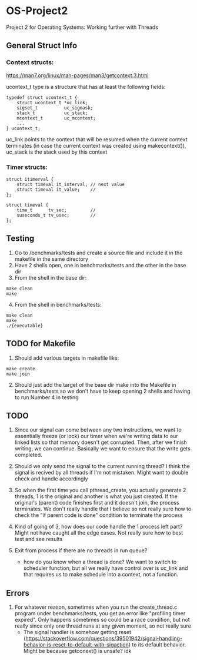 # OS-Project2
Project 2 for Operating Systems: Working further with Threads

## General Struct Info
### Context structs:
https://man7.org/linux/man-pages/man3/getcontext.3.html

ucontext_t type is a structure that has at least the following fields:

```
typedef struct ucontext_t {
    struct ucontext_t *uc_link;
    sigset_t          uc_sigmask;
    stack_t           uc_stack;
    mcontext_t        uc_mcontext;
    ...
} ucontext_t;
```

uc_link points to the context that will be resumed when the current context terminates (in case the current context was created using makecontext()), uc_stack is the stack used by this context

### Timer structs:
```
struct itimerval {
    struct timeval it_interval; // next value
    struct timeval it_value;    //
};
```
```
struct timeval {
    time_t      tv_sec;         //
    suseconds_t tv_usec;        //
};
```

## Testing
1. Go to /benchmarks/tests and create a source file and include it in the makefile in the same directory
2. Have 2 shells open, one in benchmarks/tests and the other in the base dir
3. From the shell in the base dir:
```
make clean
make
```
4. From the shell in benchmarks/tests:
```
make clean
make
./{executable}
```

## TODO for Makefile

1. Should add various targets in makefile like:
```
make create
make join
```

2. Should just add the target of the base dir make into the Makefile in benchmarks/tests so we don't have to keep opening 2 shells and having to run Number 4 in testing


## TODO

1. Since our signal can come between any two instructions, we want to essentially freeze (or lock) our timer when we're writing data to our linked lists so that memory doesn't get corrupted. Then, after we finish writing, we can continue. Basically we want to ensure that the write gets completed.

2. Should we only send the signal to the current running thread? I think the signal is recived by all threads if I'm not mistaken. Might want to double check and handle accordingly

3. So when the first time you call pthread_create, you actually generate 2 threads, 1 is the original and another is what you just created. If the original's (parent) code finishes first and it doesn't join, the process terminates. We don't really handle that I believe so not really sure how to check the "if parent code is done" condition to terminate the process

4. Kind of going of 3, how does our code handle the 1 process left part? Might not have caught all the edge cases. Not really sure how to best test and see results

5. Exit from process if there are no threads in run queue?
    - how do you know when a thread is done? We want to switch to scheduler function, but all we really have control over is uc_link and that requires us to make schedule into a context, not a function.


## Errors

1. For whatever reason, sometimes when you run the create_thread.c program under benchmarks/tests, you get an error like "profiling timer expired". Only happens sometimes so could be a race condition, but not really since only one thread runs at any given moment, so not really sure
    - The signal handler is somehow getting reset (https://stackoverflow.com/questions/39501942/signal-handling-behavior-is-reset-to-default-with-sigaction) to its default behavior. Might be because getconext() is unsafe? idk


